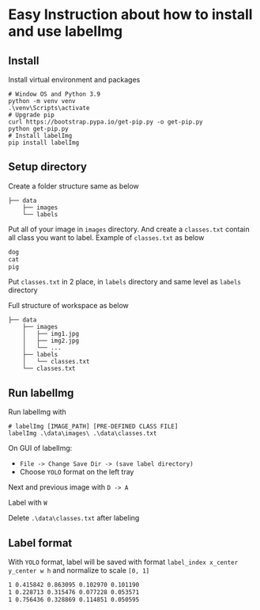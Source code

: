 # Easy Instruction about how to install and use labelImg

## Install 

Install virtual environment and packages

``` shell
# Window OS and Python 3.9
python -m venv venv
.\venv\Scripts\activate
# Upgrade pip
curl https://bootstrap.pypa.io/get-pip.py -o get-pip.py
python get-pip.py
# Install labelImg
pip install labelImg
```

## Setup directory

Create a folder structure same as below

```
├── data
    ├── images
    └── labels
```

Put all of your image in `images` directory. And create a `classes.txt` contain all class you want to label. Example of `classes.txt` as below

``` txt
dog
cat
pig
```

Put `classes.txt` in 2 place, in `labels` directory and same level as `labels` directory

Full structure of workspace as below

```
├── data
    ├── images
    │   ├── img1.jpg
    │   ├── img2.jpg
    │   └── ...
    ├── labels
    │   └── classes.txt
    └── classes.txt
```

## Run labelImg

Run labelImg with

``` shell
# labelImg [IMAGE_PATH] [PRE-DEFINED CLASS FILE]
labelImg .\data\images\ .\data\classes.txt
```

On GUI of labelImg: 

- `File -> Change Save Dir -> (save label directory)`
- Choose `YOLO` format on the left tray

Next and previous image with `D -> A`

Label with `W`

Delete `.\data\classes.txt` after labeling

## Label format

With `YOLO` format, label will be saved with format `label_index x_center y_center w h` and normalize to scale `[0, 1]`

``` txt
1 0.415842 0.863095 0.102970 0.101190
1 0.228713 0.315476 0.077228 0.053571
1 0.756436 0.328869 0.114851 0.050595
```
